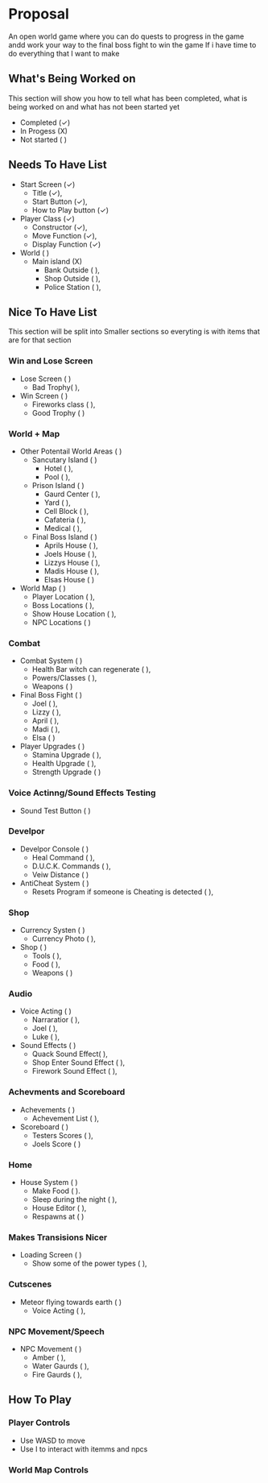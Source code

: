 # Proposal 

An open world game where you can do quests to progress in the game andd work your way to the final boss fight to win the game If i have time to do everything that I want to make

## What's Being Worked on
This section will show you how to tell what has been completed, what is being worked on and what has not been started yet

- Completed (✓)
- In Progess (X)
- Not started ( )

## Needs To Have List

- Start Screen (✓)
    - Title (✓),
    - Start Button (✓),
    - How to Play button (✓)
- Player Class (✓)
    - Constructor (✓),
    - Move Function (✓),
    - Display Function (✓)
- World ( )
    - Main island (X)
        - Bank Outside ( ),
        - Shop Outside ( ),
        - Police Station ( ),

## Nice To Have List
This section will be split into Smaller sections so everyting is with items that are for that section 

### Win and Lose Screen
- Lose Screen ( )
    - Bad Trophy( ),
- Win Screen ( )
    - Fireworks class ( ),
    - Good Trophy ( )

### World + Map

- Other Potentail World Areas ( )
    - Sancutary Island ( )
        - Hotel ( ),
        - Pool ( ),
    - Prison Island ( )
        - Gaurd Center ( ),
        - Yard ( ),
        - Cell Block ( ),
        - Cafateria ( ),
        - Medical ( ),
    - Final Boss Island ( )
        - Aprils House ( ),
        - Joels House ( ),
        - Lizzys House ( ),
        - Madis House ( ),
        - Elsas House ( )
- World Map ( )
    - Player Location ( ),
    - Boss Locations ( ),
    - Show House Location ( ),
    - NPC Locations ( )

### Combat 

- Combat System ( )
    - Health Bar witch can regenerate ( ),
    - Powers/Classes ( ),
    - Weapons ( )
- Final Boss Fight ( )
    - Joel ( ),
    - Lizzy ( ),
    - April ( ),
    - Madi ( ),
    - Elsa ( )
- Player Upgrades ( )
    - Stamina Upgrade ( ),
    - Health Upgrade ( ),
    - Strength Upgrade ( )

### Voice Actinng/Sound Effects Testing

- Sound Test Button ( )

### Develpor 

- Develpor Console ( )
    - Heal Command ( ),
    - D.U.C.K. Commands ( ),
    - Veiw Distance ( )
- AntiCheat System ( )
    - Resets Program if someone is Cheating is detected ( ),

 ### Shop

- Currency Systen ( )
    - Currency Photo ( ),
- Shop ( )
    - Tools ( ),
    - Food ( ),
    - Weapons ( )

### Audio

- Voice Acting ( )
    - Narraratior ( ),
    - Joel ( ),
    - Luke ( ),
- Sound Effects ( )
    - Quack Sound Effect( ),
    - Shop Enter Sound Effect ( ),
    - Firework Sound Effect ( ),

### Achevments and Scoreboard

- Achevements ( )
    - Achevement List ( ),
- Scoreboard ( )
    - Testers Scores ( ),
    - Joels Score ( )

### Home

- House System ( )
    - Make Food ( ).
    - Sleep during the night ( ),
    - House Editor ( ),
    - Respawns at ( )

### Makes Transisions Nicer

- Loading Screen ( )
    - Show some of the power types ( ),

### Cutscenes

- Meteor flying towards earth ( )
    - Voice Acting ( ),

### NPC Movement/Speech

- NPC Movement ( )
    - Amber ( ),
    - Water Gaurds ( ),
    - Fire Gaurds ( ),

## How To Play
### Player Controls 

- Use WASD to move
- Use I to interact with itemms and npcs

### World Map Controls
